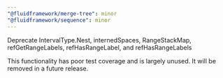 ```yaml
---
"@fluidframework/merge-tree": minor
"@fluidframework/sequence": minor
---
```


Deprecate IntervalType.Nest, internedSpaces, RangeStackMap, refGetRangeLabels, refHasRangeLabel, and refHasRangeLabels

This functionality has poor test coverage and is largely unused. It will be removed in a future release.
